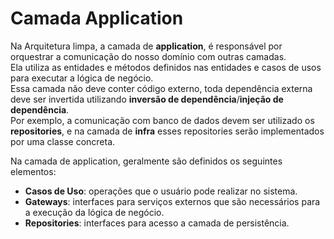 # Camada Application
Na Arquitetura limpa, a camada de **application**, é responsável por orquestrar a comunicação do nosso domínio com outras camadas. 
<br/>
Ela utiliza as entidades e métodos definidos nas entidades e casos de usos para executar a lógica de negócio.
<br/>
Essa camada não deve conter código externo, toda dependência externa deve ser invertida utilizando **inversão de dependência**/**injeção de dependência**.
<br/>
Por exemplo, a comunicação com banco de dados devem ser utilizado os **repositories**, e na camada de **infra** esses repositories serão implementados por uma classe concreta.

Na camada de application, geralmente são definidos os seguintes elementos:

- **Casos de Uso**: operações que o usuário pode realizar no sistema.
- **Gateways**: interfaces para serviços externos que são necessários para a execução da lógica de negócio.
- **Repositories**: interfaces para acesso a camada de persistência.